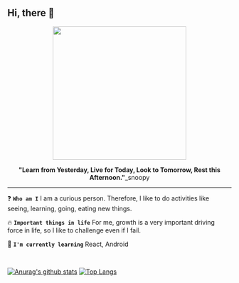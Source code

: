 ## Hi, there :wave:

<p align="center"><img src="https://user-images.githubusercontent.com/77235677/134374435-936e618f-a902-4e9a-a902-355998576f62.jpg" height="300"></p>
<p align="center"><b>"Learn from Yesterday, Live for Today, Look to Tomorrow, Rest this Afternoon."</b>_snoopy</p>

<hr/>

:question: **`Who am I`**
I am a curious person. Therefore, I like to do activities like seeing, learning, going, eating new things.

:fire: **`Important things in life`**
For me, growth is a very important driving force in life, so I like to challenge even if I fail.


:seedling: **`I'm currently learning`** React, Android

<p>&nbsp;</p>

[![Anurag's github stats](https://github-stats.vercel.app/api?username=zhenying2)](https://github.com/anuraghazra/github-readme-stats)
[![Top Langs](https://github-readme-stats.vercel.app/api/top-langs/?username=zhenying2&layout=compact)](https://github.com/anuraghazra/github-readme-stats)




<!-- 🔭 I’m currently working on ... 

- 👯 I’m looking to collaborate on ...
- 🤔 I’m looking for help with ...
- 💬 Ask me about ...
- 📫 How to reach me: ...
- 😄 Pronouns: ...
- ⚡ Fun fact: ...

-->
